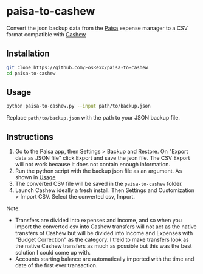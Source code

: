 # paisa-to-cashew
Convert the json backup data from the [Paisa](https://github.com/h4h13/paisa-app) expense manager to a CSV format compatible with [Cashew](https://github.com/jameskokoska/Cashew)

## Installation
```bash
git clone https://github.com/FosRexx/paisa-to-cashew
cd paisa-to-cashew
```

## Usage
```bash
python paisa-to-cashew.py --input path/to/backup.json
```
Replace `path/to/backup.json` with the path to your JSON backup file.

## Instructions
1. Go to the Paisa app, then Settings > Backup and Restore. On "Export data as JSON file" click Export and save the json file. The CSV Export will not work because it does not contain enough information.
2. Run the python script with the backup json file as an argument. As shown in [Usage](#usage)
3. The converted CSV file will be saved in the `paisa-to-cashew` folder.
4. Launch Cashew ideally a fresh install. Then Settings and Customization > Import CSV. Select the converted csv, Import.

Note: 
- Transfers are divided into expenses and income, and so when you import the converted csv into Cashew transfers will not act as the native transfers of Cashew but will be divided into Income and Expenses with "Budget Correction" as the category. I treid to make transfers look as the native Cashew transfers as much as possible but this was the best solution I could come up with.
- Accounts starting balance are automatically imported with the time and date of the first ever transaction.
